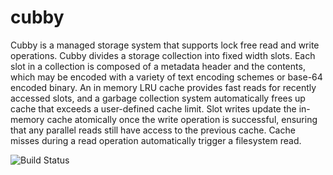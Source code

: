 # cubby

Cubby is a managed storage system that supports lock free read and write operations. Cubby divides a storage collection into fixed width slots.
Each slot in a collection is composed of a metadata header and the contents, which may be encoded with a variety of text encoding schemes or base-64 encoded binary. An in memory LRU cache 
provides fast reads for recently accessed slots, and a garbage collection system automatically frees up cache that exceeds a user-defined cache limit. Slot writes update the in-memory cache
atomically once the write operation is successful, ensuring that any parallel reads still have access to the previous cache. Cache misses during a read operation automatically trigger
a filesystem read.

![Build Status](http://jeffgabeci.westus2.cloudapp.azure.com:8080/buildStatus/icon?job=Cubby/master "Buiild Status")
